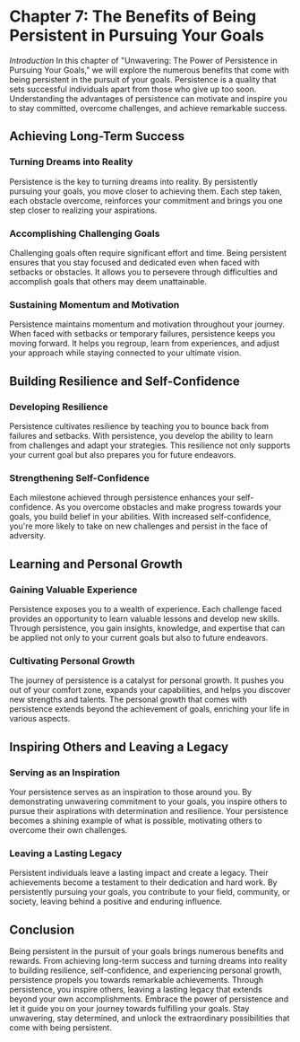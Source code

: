 Chapter 7: The Benefits of Being Persistent in Pursuing Your Goals
==================================================================

*Introduction* In this chapter of "Unwavering: The Power of Persistence in Pursuing Your Goals," we will explore the numerous benefits that come with being persistent in the pursuit of your goals. Persistence is a quality that sets successful individuals apart from those who give up too soon. Understanding the advantages of persistence can motivate and inspire you to stay committed, overcome challenges, and achieve remarkable success.

Achieving Long-Term Success
---------------------------

### Turning Dreams into Reality

Persistence is the key to turning dreams into reality. By persistently pursuing your goals, you move closer to achieving them. Each step taken, each obstacle overcome, reinforces your commitment and brings you one step closer to realizing your aspirations.

### Accomplishing Challenging Goals

Challenging goals often require significant effort and time. Being persistent ensures that you stay focused and dedicated even when faced with setbacks or obstacles. It allows you to persevere through difficulties and accomplish goals that others may deem unattainable.

### Sustaining Momentum and Motivation

Persistence maintains momentum and motivation throughout your journey. When faced with setbacks or temporary failures, persistence keeps you moving forward. It helps you regroup, learn from experiences, and adjust your approach while staying connected to your ultimate vision.

Building Resilience and Self-Confidence
---------------------------------------

### Developing Resilience

Persistence cultivates resilience by teaching you to bounce back from failures and setbacks. With persistence, you develop the ability to learn from challenges and adapt your strategies. This resilience not only supports your current goal but also prepares you for future endeavors.

### Strengthening Self-Confidence

Each milestone achieved through persistence enhances your self-confidence. As you overcome obstacles and make progress towards your goals, you build belief in your abilities. With increased self-confidence, you're more likely to take on new challenges and persist in the face of adversity.

Learning and Personal Growth
----------------------------

### Gaining Valuable Experience

Persistence exposes you to a wealth of experience. Each challenge faced provides an opportunity to learn valuable lessons and develop new skills. Through persistence, you gain insights, knowledge, and expertise that can be applied not only to your current goals but also to future endeavors.

### Cultivating Personal Growth

The journey of persistence is a catalyst for personal growth. It pushes you out of your comfort zone, expands your capabilities, and helps you discover new strengths and talents. The personal growth that comes with persistence extends beyond the achievement of goals, enriching your life in various aspects.

Inspiring Others and Leaving a Legacy
-------------------------------------

### Serving as an Inspiration

Your persistence serves as an inspiration to those around you. By demonstrating unwavering commitment to your goals, you inspire others to pursue their aspirations with determination and resilience. Your persistence becomes a shining example of what is possible, motivating others to overcome their own challenges.

### Leaving a Lasting Legacy

Persistent individuals leave a lasting impact and create a legacy. Their achievements become a testament to their dedication and hard work. By persistently pursuing your goals, you contribute to your field, community, or society, leaving behind a positive and enduring influence.

Conclusion
----------

Being persistent in the pursuit of your goals brings numerous benefits and rewards. From achieving long-term success and turning dreams into reality to building resilience, self-confidence, and experiencing personal growth, persistence propels you towards remarkable achievements. Through persistence, you inspire others, leaving a lasting legacy that extends beyond your own accomplishments. Embrace the power of persistence and let it guide you on your journey towards fulfilling your goals. Stay unwavering, stay determined, and unlock the extraordinary possibilities that come with being persistent.

